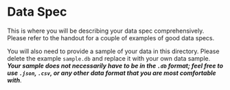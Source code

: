 # Data Spec
This is where you will be describing your data spec comprehensively. Please refer to the handout for a couple of examples of good data specs.

You will also need to provide a sample of your data in this directory. Please delete the example `sample.db` and replace it with your own data sample. ***Your sample does not necessarily have to be in the `.db` format; feel free to use `.json`, `.csv`, or any other data format that you are most comfortable with***.
